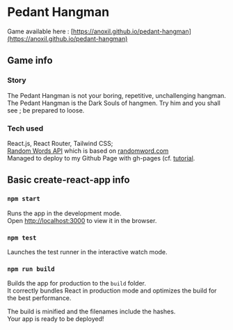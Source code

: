 # Pedant Hangman

Game available here : [https://anoxil.github.io/pedant-hangman](https://anoxil.github.io/pedant-hangman)

## Game info

### Story

The Pedant Hangman is not your boring, repetitive, unchallenging hangman. The Pedant Hangman is the Dark Souls of hangmen. Try him and you shall see ; be prepared to loose.

### Tech used

React.js, React Router, Tailwind CSS;\
[Random Words API](https://random-words-api.vercel.app/) which is based on [randomword.com](https://randomword.com/)\
Managed to deploy to my Github Page with gh-pages (cf. [tutorial](https://dev.to/yuribenjamin/how-to-deploy-react-app-in-github-pages-2a1f).

## Basic create-react-app info

### `npm start`

Runs the app in the development mode.\
Open [http://localhost:3000](http://localhost:3000) to view it in the browser.

### `npm test`

Launches the test runner in the interactive watch mode.

### `npm run build`

Builds the app for production to the `build` folder.\
It correctly bundles React in production mode and optimizes the build for the best performance.

The build is minified and the filenames include the hashes.\
Your app is ready to be deployed!
